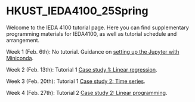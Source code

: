 # HKUST_IEDA4100_25Spring

Welcome to the IEDA 4100 tutorial page. Here you can find supplementary programming materials for IEDA4100, as well as tutorial schedule and arrangement.

 Week 1 (Feb. 6th): No tutorial. Guidance on [setting up the Jupyter with Miniconda](https://github.com/jyun-bunny-honey/HKUST_IEDA4100_25Spring/blob/main/Setting%20up%20Jupyter%20with%20Miniconda.ipynb).

 Week 2 (Feb. 13th): Tutorial 1 [Case study 1: Linear regression](https://github.com/jyun-bunny-honey/HKUST_IEDA4100_25Spring/blob/main/T1%20Linear%20regression.ipynb).

 Week 3 (Feb. 20th): Tutorial 1 [Case study 2: Time series](https://github.com/jyun-bunny-honey/HKUST_IEDA4100_25Spring/blob/main/T1%20Time%20series.ipynb).

Week 4 (Feb. 27th): Tutorial 2 [Case study 2: Linear programming](https://github.com/jyun-bunny-honey/HKUST_IEDA4100_25Spring/blob/main/T2%20Linear%20programming.ipynb).
